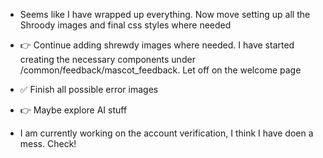 -  Seems like I have wrapped up everything. Now move setting up all the Shroody images and
   final css styles where needed

-  👉 Continue adding shrewdy images where needed. I have started creating the necessary components under /common/feedback/mascot_feedback. Let off on the welcome page
-  ✅ Finish all possible error images
-  👉 Maybe explore AI stuff

-  I am currently working on the account verification, I think I have doen a mess. Check!
